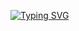 [![Typing SVG](https://readme-typing-svg.demolab.com?font=Fira+Code&pause=1000&random=false&width=435&lines=Hello+Welcome+My+Name+Is+Poria+Delavariyan)](https://git.io/typing-svg)
